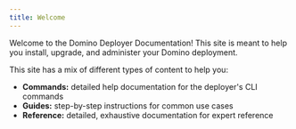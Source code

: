 ```yaml
---
title: Welcome
---
```


Welcome to the Domino Deployer Documentation! This site is meant to help you install, upgrade, and administer your
Domino deployment.

This site has a mix of different types of content to help you:

- **Commands:** detailed help documentation for the deployer's CLI commands
- **Guides:** step-by-step instructions for common use cases
- **Reference:** detailed, exhaustive documentation for expert reference

